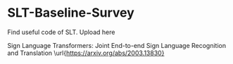 # SLT-Baseline-Survey
Find useful code of SLT.
Upload here

Sign Language Transformers: Joint End-to-end Sign Language Recognition and Translation
\url{https://arxiv.org/abs/2003.13830}
